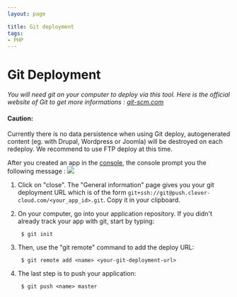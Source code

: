 ```yaml
---
layout: page

title: Git deployment
tags:
- PHP
---
```

# Git Deployment
*You will need git on your computer to deploy via this tool. Here is the official website of Git to get more informations&nbsp;: <a href="http://git-scm.com">git-scm.com</a>*

<div class="alert alert-hot-problems">
   <h4>Caution:</h4>
   <p>Currently there is no data persistence when using Git deploy, autogenerated content (eg. with Drupal, Wordpress or Joomla) will be destroyed on each redeploy. We recommend to use FTP deploy at this time.</p>
</div>

After you created an app in the [console](https://console.clever-cloud.com), the console prompt you the following message&nbsp;:
<img class="thumbnail img_doc" src="/img/newapp6.png">
1. Click on "close". The "General information" page gives you your git deployment URL which is of the form ``git+ssh://git@push.clever-cloud.com/<your_app_id>.git``. Copy it in your clipboard.
2. On your computer, go into your application repository. 
If you didn't already track your app with git, start by typing:  

    	$ git init

3. Then, use the "git remote" command to add the deploy URL:

		$ git remote add <name> <your-git-deployment-url>

4. The last step is to push your application:

		$ git push <name> master
